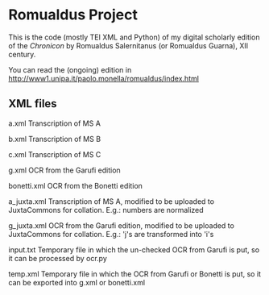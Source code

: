 # Romualdus Project

This is the code (mostly TEI XML and Python) of my digital scholarly edition of the _Chronicon_ by Romualdus Salernitanus (or Romualdus Guarna), XII century.

You can read the (ongoing) edition in http://www1.unipa.it/paolo.monella/romualdus/index.html

## XML files

a.xml
Transcription of MS A

b.xml
Transcription of MS B

c.xml
Transcription of MS C

g.xml
OCR from the Garufi edition

bonetti.xml
OCR from the Bonetti edition

a_juxta.xml
Transcription of MS A, modified to be uploaded to JuxtaCommons for collation. E.g.: numbers are normalized

g_juxta.xml
OCR from the Garufi edition, modified to be uploaded to JuxtaCommons for collation. E.g.: 'j's are transformed into 'i's

input.txt
Temporary file in which the un-checked OCR from Garufi is put, so it can be processed by ocr.py

temp.xml
Temporary file in which the OCR from Garufi or Bonetti is put, so it can be exported into g.xml or bonetti.xml